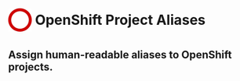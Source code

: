 # <img src="public/icons/icon48.png" width=48px height=48px style="vertical-align: middle;padding-bottom:5px"> OpenShift Project Aliases

## Assign human-readable aliases to OpenShift projects.